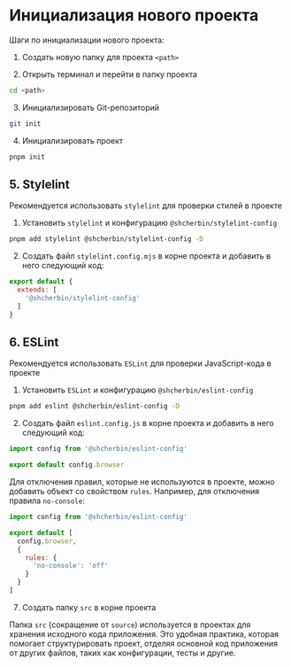 # Инициализация нового проекта

Шаги по инициализации нового проекта:

1. Создать новую папку для проекта `<path>`

2. Открыть терминал и перейти в папку проекта

```bash
cd <path>
```

3. Инициализировать Git-репозиторий

```bash
git init
```

4. Инициализировать проект

```bash
pnpm init
```

## 5. Stylelint

Рекомендуется использовать `stylelint` для проверки стилей в проекте

1. Установить `stylelint` и конфигурацию `@shcherbin/stylelint-config`

```bash
pnpm add stylelint @shcherbin/stylelint-config -D
```

2. Создать файл `stylelint.config.mjs` в корне проекта и добавить в него следующий код:

```js
export default {
  extends: [
    '@shcherbin/stylelint-config'
  ]
}
```

## 6. ESLint

Рекомендуется использовать `ESLint` для проверки JavaScript-кода в проекте

1. Установить `ESLint` и конфигурацию `@shcherbin/eslint-config`

```bash
pnpm add eslint @shcherbin/eslint-config -D
```

2. Создать файл `eslint.config.js` в корне проекта и добавить в него следующий код:

```js
import config from '@shcherbin/eslint-config'

export default config.browser
```

Для отключения правил, которые не используются в проекте, можно добавить объект со свойством `rules`. Например, для отключения правила `no-console`:

```js
import config from '@shcherbin/eslint-config'

export default [
  config.browser,
  {
    rules: {
      'no-console': 'off'
    }
  }
]
```

7. Создать папку `src` в корне проекта

Папка `src` (сокращение от `source`) используется в проектах для хранения исходного кода приложения. Это удобная практика, которая помогает структурировать проект, отделяя основной код приложения от других файлов, таких как конфигурации, тесты и другие.